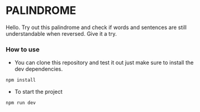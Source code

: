 # PALINDROME
Hello. Try out this palindrome and check if words and sentences are still understandable when reversed. Give it a try. 

### How to use
- You can clone this repository and test it out just make sure to install the dev dependencies. 
```js
npm install
```

- To start the project
```js
npm run dev
```
